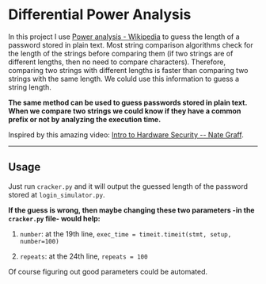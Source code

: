 # Differential Power Analysis

In this project I use [Power analysis - Wikipedia](https://en.wikipedia.org/wiki/Power_analysis) to guess the length of a password stored in plain text. Most string comparison algorithms check for the length of the strings before comparing them (if two strings are of different lengths, then no need to compare characters). Therefore, comparing two strings with different lengths is faster than comparing two strings with the same length. We coluld use this information to guess a string length. 

**The same method can be used to guess passwords stored in plain text. When we compare two strings we could know if they have a common prefix or not by analyzing the execution time.**



Inspired by this amazing video: [Intro to Hardware Security -- Nate Graff](https://www.youtube.com/watch?v=6KHbTpudQnk&t=2180s).

---

## Usage

Just run `cracker.py` and it will output the guessed length of the password stored at `login_simulator.py`.

**If the guess is wrong, then maybe changing these two parameters -in the `cracker.py` file- would help:**

1. `number`: at the 19th line, `exec_time = timeit.timeit(stmt, setup, number=100)`

2. `repeats`: at the 24th line, `repeats = 100` 

Of course figuring out good parameters could be automated.


